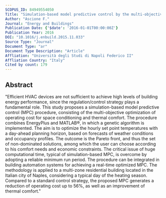 ```yaml
---
SCOPUS_ID: 84949554050
Title: "Simulation-based model predictive control by the multi-objective optimization of building energy performance and thermal comfort"
Author: "Ascione F."
Journal: "Energy and Buildings"
Publication Date: {'$date': '2016-01-01T00:00:00Z'}
Publication Year: 2016
DOI: "10.1016/j.enbuild.2015.11.033"
Source Type: "Journal"
Document Type: "ar"
Document Type Description: "Article"
Affliation: "Università degli Studi di Napoli Federico II"
Affliation Country: "Italy"
Cited by count: 179
---
```


## Abstract
"Efficient HVAC devices are not sufficient to achieve high levels of building energy performance, since the regulation/control strategy plays a fundamental role. This study proposes a simulation-based model predictive control (MPC) procedure, consisting of the multi-objective optimization of operating cost for space conditioning and thermal comfort. The procedure combines EnergyPlus and MATLAB®, in which a genetic algorithm is implemented. The aim is to optimize the hourly set point temperatures with a day-ahead planning horizon, based on forecasts of weather conditions and occupancy profiles. The outcome is the Pareto front, and thus the set of non-dominated solutions, among which the user can choose according to his comfort needs and economic constraints. The critical issue of huge computational time, typical of simulation-based MPC, is overcome by adopting a reliable minimum run period. The procedure can be integrated in building automation systems for achieving a real-time optimized MPC. The methodology is applied to a multi-zone residential building located in the Italian city of Naples, considering a typical day of the heating season. Compared to a standard control strategy, the proposed MPC generates a reduction of operating cost up to 56%, as well as an improvement of thermal comfort."

